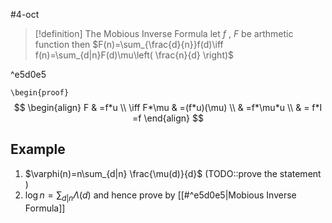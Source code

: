 #4-oct
> [!definition]  The Mobious Inverse Formula
> let  $f$  ,  $F$  be  arthmetic function then
> $F(n)=\sum_{\frac{d}{n}}f(d)\iff f(n)=\sum_{d|n}F(d)\mu\left( \frac{n}{d} \right)$

^e5d0e5

`\begin{proof}`
$$
\begin{align}
F & =f*u  \\
\iff F*\mu & =(f*u)(\mu) \\
 & =f*\mu*u  \\
 & = f*I =f
\end{align}
$$

## Example 
1. $\varphi(n)=n\sum_{d|n} \frac{\mu(d)}{d}$ (TODO::prove the statement )
2.  $\log n=\sum_{d|n}\Lambda(d)$ 
and hence prove by [[#^e5d0e5|Mobious Inverse Formula]]  